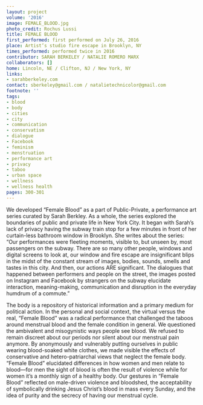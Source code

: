```yaml
---
layout: project
volume: '2016'
image: FEMALE_BLOOD.jpg
photo_credit: Rochus Lussi
title: FEMALE BLOOD
first_performed: first performed on July 26, 2016
place: Artist’s studio fire escape in Brooklyn, NY
times_performed: performed twice in 2016
contributor: SARAH BERKELEY / NATALIE ROMERO MARX
collaborators: []
home: Lincoln, NE / Clifton, NJ / New York, NY
links:
- sarahberkeley.com
contact: sberkeley@gmail.com / natalietechnicolor@gmail.com
footnote: ''
tags:
- blood
- body
- cities
- city
- communication
- conservatism
- dialogue
- Facebook
- feminism
- menstruation
- performance art
- privacy
- taboo
- urban space
- wellness
- wellness health
pages: 300-301
---
```


We developed “Female Blood” as a part of Public-Private, a performance art series curated by Sarah Berkley. As a whole, the series explored the boundaries of public and private life in New York City. It began with Sarah’s lack of privacy having the subway train stop for a few minutes in front of her curtain-less bathroom window in Brooklyn. She writes about the series: “Our performances were fleeting moments, visible to, but unseen by, most passengers on the subway. There are so many other people, windows and digital screens to look at, our window and fire escape are insignificant blips in the midst of the constant stream of images, bodies, sounds, smells and tastes in this city. And then, our actions ARE significant. The dialogues that happened between performers and people on the street, the images posted on Instagram and Facebook by strangers on the subway elucidate interaction, meaning-making, communication and disruption in the everyday humdrum of a commute.”

The body is a repository of historical information and a primary medium for political action. In the personal and social context, the virtual versus the real, “Female Blood” was a radical performance that challenged the taboos around menstrual blood and the female condition in general. We questioned the ambivalent and misogynistic ways people see blood. We refused to remain discreet about our periods nor silent about our menstrual pain anymore. By anonymously and vulnerably putting ourselves in public wearing blood-soaked white clothes, we made visible the effects of conservative and hetero-patriarchal views that neglect the female body. “Female Blood” elucidated differences in how women and men relate to blood—for men the sight of blood is often the result of violence while for women it’s a monthly sign of a healthy body. Our gestures in “Female Blood” reflected on male-driven violence and bloodshed, the acceptability of symbolically drinking Jesus Christ’s blood in mass every Sunday, and the idea of purity and the secrecy of having our menstrual cycle.
